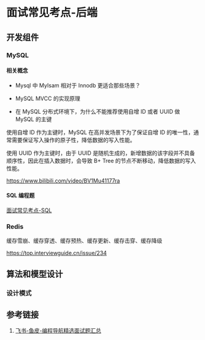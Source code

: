 # 面试常见考点-后端


## 开发组件


### MySQL


#### 相关概念

- Mysql 中 MyIsam 相对于 Innodb 更适合那些场景？

- MySQL MVCC 的实现原理

- 在 MySQL 分布式环境下，为什么不能推荐使用自增 ID 或者 UUID 做 MySQL 的主键

使用自增 ID 作为主键时，MySQL 在高并发场景下为了保证自增 ID 的唯一性，通常需要保证写入操作的原子性，降低数据的写入性能。

使用 UUID 作为主键时，由于 UUID 是随机生成的，新增数据的该字段并不具备顺序性，因此在插入数据时，会导致 B+ Tree 的节点不断移动，降低数据的写入性能。

https://www.bilibili.com/video/BV1Mu41177ra

#### SQL 编程题

[面试常见考点-SQL](work/career/main-job/程序员/interview/面试经验/大数据/面试常见考点-SQL.md)

### Redis

缓存雪崩、缓存穿透、缓存预热、缓存更新、缓存击穿、缓存降级

https://top.interviewguide.cn/issue/234

## 算法和模型设计


### 设计模式


## 参考链接
1. [飞书-鱼皮-编程导航精选面试题汇总](https://yuyuanweb.feishu.cn/wiki/CmFywXs0Oi0MS9kU3yocJugFn2e)